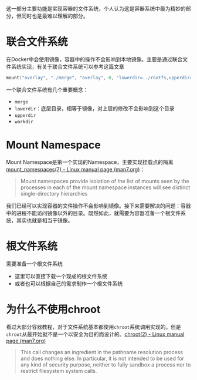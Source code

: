 这一部分主要功能是实现容器的文件系统，个人认为这是容器系统中最为精妙的部分，但同时也是最难以理解的部分。



# 联合文件系统

在Docker中会使用镜像，容器中的操作不会影响到本地镜像。主要是通过联合文件系统实现，有关于联合文件系统可以参考这篇文章



```c
mount("overlay", "./merge", "overlay", 0, "lowerdir=../rootfs,upperdir=./upper,workdir=./work");
```



一个联合文件系统有几个重要概念：

- `merge`
- `lowerdir`：底层目录，相等于镜像，对上层的修改不会影响到这个目录
- `upperdir`
- `workdir`



# Mount Namespace

Mount Namespace是第一个实现的Namespace，主要实现挂载点的隔离[mount_namespaces(7) - Linux manual page (man7.org)](https://man7.org/linux/man-pages/man7/mount_namespaces.7.html)：

> Mount namespaces provide isolation of the list of mounts seen by the processes in each of the mount namespace instances will see distinct single-directory hierarchies



我们已经可以实现容器的文件操作不会影响到镜像。接下来需要解决的问题：容器中的进程不能访问镜像以外的目录。既然如此，就需要为容器准备一个根文件系统，其实也就是相当于镜像。



# 根文件系统

需要准备一个根文件系统

- 这里可以直接下载一个现成的根文件系统
- 或者也可以根据自己的需求制作一个根文件系统



# 为什么不使用chroot

看过大部分容器教程，对于文件系统基本都使用`chroot`系统调用实现的。但是`chroot`从最开始就不是一个以安全为目的而设计的。[chroot(2) - Linux manual page (man7.org)](https://man7.org/linux/man-pages/man2/chroot.2.html)




> This call changes an ingredient in the pathname resolution process and does nothing else.  In particular, it is not intended to be used for any kind of security purpose, neither to fully sandbox a process nor to restrict filesystem system calls.



